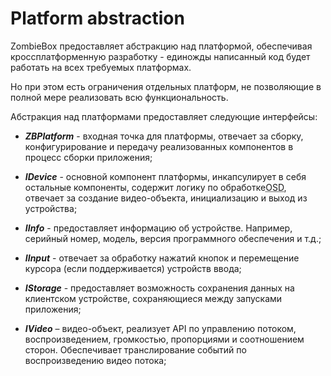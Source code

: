 Platform abstraction
====================
ZombieBox предоставляет абстракцию над платформой, обеспечивая
кроссплатформенную разработку - единожды написанный код будет работать
на всех требуемых платформах.

Но при этом есть ограничения отдельных платформ, не позволяющие в полной
мере реализовать всю функциональность.

Абстракция над платформами предоставляет следующие интерфейсы:

-   _**ZBPlatform**_ - входная точка для платформы, отвечает за сборку,
    конфигурирование и передачу реализованных компонентов в процесс
    сборки приложения;

-   _**IDevice**_ - основной компонент платформы, инкапсулирует в себя
    остальные компоненты, содержит логику по обработке<abbr title='On-Screen Display'>OSD</abbr>, отвечает за создание видео-объекта, инициализацию и выход
    из устройства;

-   _**IInfo**_ - предоставляет информацию об устройстве. Например,
    серийный номер, модель, версия программного обеспечения и т.д.;

-   _**IInput**_ - отвечает за обработку нажатий кнопок и перемещение
    курсора (если поддерживается) устройств ввода;

-   _**IStorage**_ - предоставляет возможность сохранения данных на
    клиентском устройстве, сохраняющиеся между запусками приложения;

-   _**IVideo**_ – видео-объект, реализует API по управлению потоком,
    воспроизведением, громкостью, пропорциями и соотношением сторон.
    Обеспечивает транслирование событий по воспроизведению видео потока;